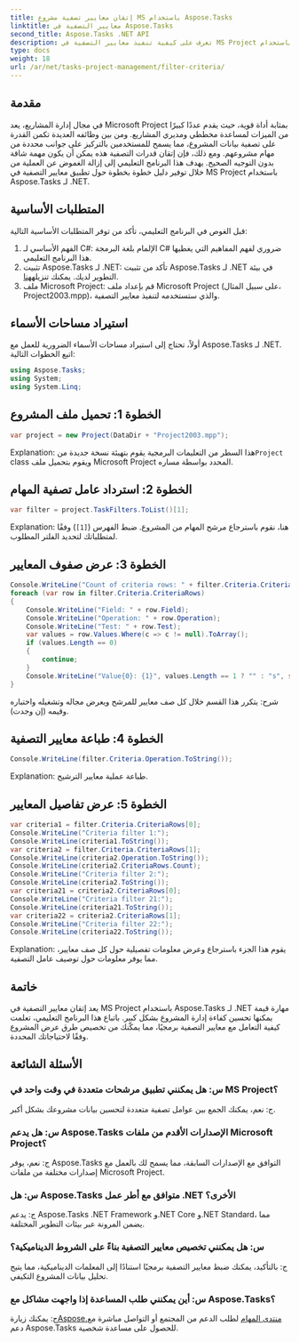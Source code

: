 ```yaml
---
title: إتقان معايير تصفية مشروع MS باستخدام Aspose.Tasks
linktitle: معايير التصفية في Aspose.Tasks
second_title: Aspose.Tasks .NET API
description: تعرف على كيفية تنفيذ معايير التصفية في MS Project باستخدام Aspose.Tasks لـ .NET. تعزيز كفاءة إدارة المشروع من خلال تحليل البيانات المستهدفة.
type: docs
weight: 18
url: /ar/net/tasks-project-management/filter-criteria/
---
```

## مقدمة
في مجال إدارة المشاريع، يعد Microsoft Project بمثابة أداة قوية، حيث يقدم عددًا كبيرًا من الميزات لمساعدة مخططي ومديري المشاريع. ومن بين وظائفه العديدة تكمن القدرة على تصفية بيانات المشروع، مما يسمح للمستخدمين بالتركيز على جوانب محددة من مهام مشروعهم. ومع ذلك، فإن إتقان قدرات التصفية هذه يمكن أن يكون مهمة شاقة بدون التوجيه الصحيح. يهدف هذا البرنامج التعليمي إلى إزالة الغموض عن العملية من خلال توفير دليل خطوة بخطوة حول تطبيق معايير التصفية في MS Project باستخدام Aspose.Tasks لـ .NET.
## المتطلبات الأساسية
قبل الغوص في البرنامج التعليمي، تأكد من توفر المتطلبات الأساسية التالية:
1. الفهم الأساسي لـ C#: الإلمام بلغة البرمجة C# ضروري لفهم المفاهيم التي يغطيها هذا البرنامج التعليمي.
2.  تثبيت Aspose.Tasks لـ .NET: تأكد من تثبيت Aspose.Tasks لـ .NET في بيئة التطوير لديك. يمكنك تنزيله[هنا](https://releases.aspose.com/tasks/net/).
3. ملف Microsoft Project: قم بإعداد ملف Microsoft Project (على سبيل المثال، Project2003.mpp)، والذي ستستخدمه لتنفيذ معايير التصفية.

## استيراد مساحات الأسماء
أولاً، تحتاج إلى استيراد مساحات الأسماء الضرورية للعمل مع Aspose.Tasks لـ .NET. اتبع الخطوات التالية:

```csharp
using Aspose.Tasks;
using System;
using System.Linq;

```

## الخطوة 1: تحميل ملف المشروع
```csharp
var project = new Project(DataDir + "Project2003.mpp");
```
 Explanation: هذا السطر من التعليمات البرمجية يقوم بتهيئة نسخة جديدة من`Project` class ويقوم بتحميل ملف Microsoft Project المحدد بواسطة مساره.
## الخطوة 2: استرداد عامل تصفية المهام
```csharp
var filter = project.TaskFilters.ToList()[1];
```
Explanation: هنا، نقوم باسترجاع مرشح المهام من المشروع. ضبط الفهرس (`[1]`) وفقًا لمتطلباتك لتحديد الفلتر المطلوب.
## الخطوة 3: عرض صفوف المعايير
```csharp
Console.WriteLine("Count of criteria rows: " + filter.Criteria.CriteriaRows.Count);
foreach (var row in filter.Criteria.CriteriaRows)
{
    Console.WriteLine("Field: " + row.Field);
    Console.WriteLine("Operation: " + row.Operation);
    Console.WriteLine("Test: " + row.Test);
    var values = row.Values.Where(c => c != null).ToArray();
    if (values.Length == 0)
    {
        continue;
    }
    Console.WriteLine("Value{0}: {1}", values.Length == 1 ? "" : "s", string.Join(", ", values));
}
```
شرح: يتكرر هذا القسم خلال كل صف معايير للمرشح ويعرض مجاله وتشغيله واختباره وقيمه (إن وجدت).
## الخطوة 4: طباعة معايير التصفية
```csharp
Console.WriteLine(filter.Criteria.Operation.ToString());
```
Explanation: طباعة عملية معايير الترشيح.
## الخطوة 5: عرض تفاصيل المعايير
```csharp
var criteria1 = filter.Criteria.CriteriaRows[0];
Console.WriteLine("Criteria filter 1:");
Console.WriteLine(criteria1.ToString());
var criteria2 = filter.Criteria.CriteriaRows[1];
Console.WriteLine(criteria2.Operation.ToString());
Console.WriteLine(criteria2.CriteriaRows.Count);
Console.WriteLine("Criteria filter 2:");
Console.WriteLine(criteria2.ToString());
var criteria21 = criteria2.CriteriaRows[0];
Console.WriteLine("Criteria filter 21:");
Console.WriteLine(criteria21.ToString());
var criteria22 = criteria2.CriteriaRows[1];
Console.WriteLine("Criteria filter 22:");
Console.WriteLine(criteria22.ToString());
```
Explanation: يقوم هذا الجزء باسترجاع وعرض معلومات تفصيلية حول كل صف معايير، مما يوفر معلومات حول توصيف عامل التصفية.

## خاتمة
يعد إتقان معايير التصفية في MS Project باستخدام Aspose.Tasks لـ .NET مهارة قيمة يمكنها تحسين كفاءة إدارة المشروع بشكل كبير. باتباع هذا البرنامج التعليمي، تعلمت كيفية التعامل مع معايير التصفية برمجيًا، مما يمكّنك من تخصيص طرق عرض المشروع وفقًا لاحتياجاتك المحددة.
## الأسئلة الشائعة
### س: هل يمكنني تطبيق مرشحات متعددة في وقت واحد في MS Project؟
ج: نعم، يمكنك الجمع بين عوامل تصفية متعددة لتحسين بيانات مشروعك بشكل أكبر.
### س: هل يدعم Aspose.Tasks الإصدارات الأقدم من ملفات Microsoft Project؟
ج: نعم، يوفر Aspose.Tasks التوافق مع الإصدارات السابقة، مما يسمح لك بالعمل مع إصدارات مختلفة من ملفات Microsoft Project.
### س: هل Aspose.Tasks متوافق مع أطر عمل .NET الأخرى؟
ج: يدعم Aspose.Tasks .NET Framework و.NET Core و.NET Standard، مما يضمن المرونة عبر بيئات التطوير المختلفة.
### س: هل يمكنني تخصيص معايير التصفية بناءً على الشروط الديناميكية؟
ج: بالتأكيد، يمكنك ضبط معايير التصفية برمجيًا استنادًا إلى المعلمات الديناميكية، مما يتيح تحليل بيانات المشروع التكيفي.
### س: أين يمكنني طلب المساعدة إذا واجهت مشاكل مع Aspose.Tasks؟
 ج: يمكنك زيارة[Aspose.منتدى المهام](https://forum.aspose.com/c/tasks/15) لطلب الدعم من المجتمع أو التواصل مباشرة مع دعم Aspose.Tasks للحصول على مساعدة شخصية.